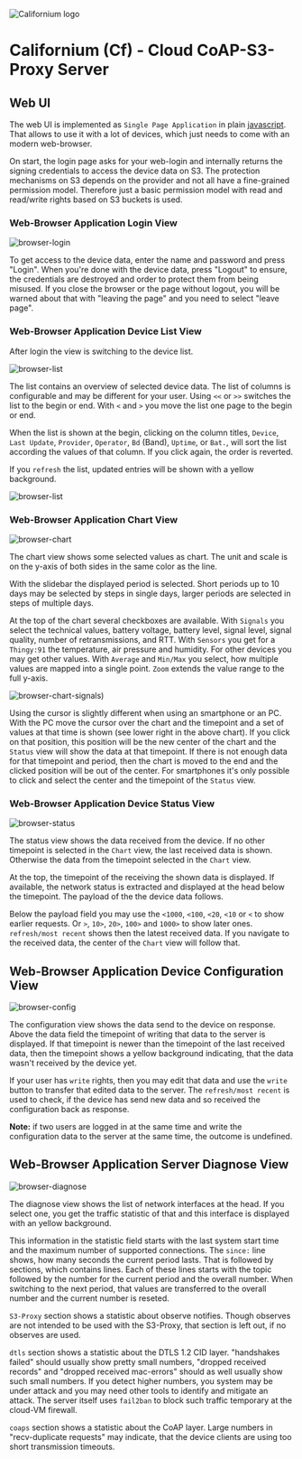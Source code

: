 ![Californium logo](../../../cf_64.png)

# Californium (Cf) - Cloud CoAP-S3-Proxy Server

## Web UI

The web UI is implemented as `Single Page Application` in plain [javascript](../src/main/resources/app.js). That allows to use it with a lot of devices, which just needs to come with an modern web-browser.

On start, the login page asks for your web-login and internally returns the signing credentials to access the device data on S3. The protection mechanisms on S3 depends on the provider and not all have a fine-grained permission model. Therefore just a basic permission model with read and read/write rights based on S3 buckets is used.

### Web-Browser Application Login View

![browser-login](./S3-proxy-login.png)

To get access to the device data, enter the name and password and press "Login". When you're done with the device data, press "Logout" to ensure, the credentials are destroyed and order to protect them from being misused. If you close the browser or the page without logout, you will be warned about that with "leaving the page" and you need to select "leave page".

### Web-Browser Application Device List View

After login the view is switching to the device list.

![browser-list](./S3-proxy-list.png)

The list contains an overview of selected device data. The list of columns is configurable and may be different for your user. Using `<<` or `>>` switches the list to the begin or end. With `<` and `>` you move the list one page to the begin or end.

When the list is shown at the begin, clicking on the column titles, `Device`, `Last Update`, `Provider`, `Operator`, `Bd` (Band), `Uptime`, or `Bat.`, will sort the list according the values of that column. If you click again, the order is reverted.

If you `refresh` the list, updated entries will be shown with a yellow background.

![browser-list](./S3-proxy-list-new.png)

### Web-Browser Application Chart View

![browser-chart](./S3-proxy-chart.png)

The chart view shows some selected values as chart. The unit and scale is on the y-axis of both sides in the same color as the line.

With the slidebar the displayed period is selected. Short periods up to 10 days may be selected by steps in single days, larger periods are selected in steps of multiple days.

At the top of the chart several checkboxes are available. With `Signals` you select the technical values, battery voltage, battery level, signal level, signal quality, number of retransmissions, and RTT. With `Sensors` you get for a `Thingy:91` the temperature, air pressure and humidity. For other devices you may get other values. With `Average` and `Min/Max` you select, how multiple values are mapped into a single point. `Zoom` extends the value range to the full y-axis.

![browser-chart-signals](./S3-proxy-chart-signals.png))

Using the cursor is slightly different when using an smartphone or an PC. With the PC move the cursor over the chart and the timepoint and a set of values at that time is shown (see lower right in the above chart). If you click on that position, this position will be the new center of the chart and the `Status` view will show the data at that timepoint. If there is not enough data for that timepoint and period, then the chart is moved to the end and the clicked position will be out of the center. For smartphones it's only possible to click and select the center and the timepoint of the `Status` view.

### Web-Browser Application Device Status View

![browser-status](./S3-proxy-status.png)

The status view shows the data received from the device. If no other timepoint is selected in the `Chart` view, the last received data is shown. Otherwise the data from the timepoint selected in the `Chart` view.

At the top, the timepoint of the receiving the shown data is displayed. If available, the network status is extracted and displayed at the head below the timepoint. The payload of the the device data follows.

Below the payload field you may use the `<1000`, `<100`, `<20`, `<10` or `<` to show earlier requests. Or `>`, `10>`, `20>`, `100>` and `1000>` to show later ones. `refresh/most recent` shows then the latest received data. If you navigate to the received data, the center of the  `Chart` view will follow that.

## Web-Browser Application Device Configuration View

![browser-config](./S3-proxy-config.png)

The configuration view shows the data send to the device on response. Above the data field the timepoint of writing that data to the server is displayed. If that timepoint is newer than the timepoint of the last received data, then the timepoint shows a yellow background indicating, that the data wasn't received by the device yet.

If your user has `write` rights, then you may edit that data and use the `write` button to transfer that edited data to the server. The `refresh/most recent` is used to check, if the device has send new data and so received the configuration back as response.

**Note:** if two users are logged in at the same time and write the configuration data to the server at the same time, the outcome is undefined.

## Web-Browser Application Server Diagnose View

![browser-diagnose](./S3-proxy-diagnose.png)

The diagnose view shows the list of network interfaces at the head. If you select one, you get the traffic statistic of that and this interface is displayed with an yellow background.

This information in the statistic field starts with the last system start time and the maximum number of supported connections. The `since:` line shows, how many seconds the current period lasts. That is followed by sections, which contains lines. Each of these lines starts with the topic followed by the number for the current period and the overall number. When switching to the next period, that values are transferred to the overall number and the current number is reseted.

`S3-Proxy` section shows a statistic about observe notifies. Though observes are not intended to be used with the S3-Proxy, that section is left out, if no observes are used.

`dtls` section shows a statistic about the DTLS 1.2 CID layer. "handshakes failed" should usually show pretty small numbers, "dropped received records" and "dropped received mac-errors" should as well usually show such small numbers. If you detect higher numbers, you system may be under attack and you may need other tools to identify and mitigate an attack. The server itself uses `fail2ban` to block such traffic temporary at the cloud-VM firewall.

`coaps` section shows a statistic about the CoAP layer. Large numbers in "recv-duplicate requests" may indicate, that the device clients are using too short transmission timeouts.

